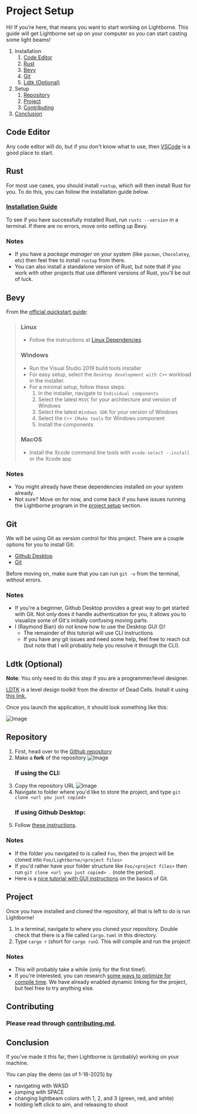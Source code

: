 # Project Setup

Hi! If you're here, that means you want to start working on Lightborne. This guide will get Lightborne set up on your computer so you can start casting some light beams!

1. Installation
    1. [Code Editor](#code-editor)
    2. [Rust](#rust)
    3. [Bevy](#bevy)
    4. [Git](#git)
    5. [Ldtk (Optional)](#ldtk-optional)
2. Setup
    1. [Repository](#repository)
    2. [Project](#project)
    3. [Contributing](#contributing)
3. [Conclusion](#conclusion)

## Code Editor

Any code editor will do, but if you don't know what to use, then [VSCode](https://code.visualstudio.com/) is a good place to start.

## Rust 

For most use cases, you should install `rustup`, which will then install Rust for you. To do this, you can follow the installation guide below.

### [Installation Guide](https://www.rust-lang.org/tools/install)

To see if you have successfully installed Rust, run `rustc --version` in a terminal. If there are no errors, move onto setting up Bevy.

### Notes

- If you have a _package manager_ on your system (like `pacman`, `Chocolatey`, etc) then feel free to install `rustup` from there.
- You can also install a standalone version of Rust, but note that if you work with other projects that use different versions of Rust, you'll be out of luck.

## Bevy

From the [official quickstart guide](https://bevyengine.org/learn/quick-start/getting-started/setup/#installing-os-dependencies):

> ### Linux
>
> - Follow the instructions at [Linux Dependencies](https://github.com/bevyengine/bevy/blob/latest/docs/linux_dependencies.md).
>
> ### Windows
>
> - Run the Visual Studio 2019 build tools installer
> - For easy setup, select the `Desktop development with C++` workload in the installer.
> - For a minimal setup, follow these steps:
>     1. In the installer, navigate to `Individual components`
>     2. Select the latest `MSVC` for your architecture and version of Windows
>     3. Select the latest `Windows SDK` for your version of Windows
>     4. Select the `C++ CMake tools` for Windows component
>     5. Install the components
>
> ### MacOS
> 
> - Install the Xcode command line tools with `xcode-select --install` or the Xcode app

### Notes

- You might already have these dependencies installed on your system already.
- Not sure? Move on for now, and come back if you have issues running the Lightborne program in the [project setup](#project) section.

## Git

We will be using Git as version control for this project. There are a couple options for you to install Git:

- [Github Desktop](https://github.com/apps/desktop)
- [Git](https://git-scm.com/downloads)

Before moving on, make sure that you can run `git -v` from the terminal, without errors.

### Notes

- If you're a beginner, Github Desktop provides a great way to get started with Git. Not only does it handle authentication for you, it allows you to visualize some of Git's initially confusing moving parts.
- I (Raymond Bian) do not know how to use the Desktop GUI :pensive:! 
    - The remainder of this tutorial will use CLI instructions
    - If you have any git issues and need some help, feel free to reach out (but note that I will probably help you resolve it through the CLI).

## Ldtk (Optional)

**Note**: You only need to do this step if you are a programmer/level designer.

[LDTK](https://ldtk.io/) is a level design toolkit from the director of Dead Cells. Install it using [this link.](https://ldtk.io/download/)

Once you launch the application, it should look something like this:

![Image](https://github.com/user-attachments/assets/518a002b-c4c8-46f3-b188-3e841b5609d5)

## Repository

1. First, head over to the [Github repository](https://github.com/raybbian/Lightborne)
2. Make a **fork** of the repository
    ![Image](https://github.com/user-attachments/assets/553b0c45-bf3b-4521-a49a-06ea18bd7d7b)
    ### If using the CLI:
3. Copy the repository URL
    ![Image](https://github.com/user-attachments/assets/6b4b0f7e-552b-453d-a748-bc28d2ab32c8)
4. Navigate to folder where you'd like to store the project, and type `git clone <url you just copied>`
    ### If using Github Desktop:
5. Follow [these instructions](https://docs.github.com/en/desktop/adding-and-cloning-repositories/cloning-a-repository-from-github-to-github-desktop).

### Notes

- If the folder you navigated to is called `Foo`, then the project will be cloned into `Foo/Lightborne/<project files>`
- If you'd rather have your folder structure like `Foo/<project files>` then run `git clone <url you just copied> .` (note the period).
- Here is a [nice tutorial with GUI instructions](https://docs.google.com/document/d/1_OLH8WOER0-sgenzXkye7k3H6un_LsuDimNk283oSnU/edit?usp=sharing) on the basics of Git.

## Project

Once you have installed and cloned the repository, all that is left to do is run Lightborne!

1. In a terminal, navigate to where you cloned your repository. Double check that there is a file called `Cargo.toml` in this directory.
2. Type `cargo r` (short for `cargo run`). This will compile and run the project!

### Notes

- This will probably take a while (only for the first time!).
- If you're interested, you can research [some ways to optimize for compile time](https://bevyengine.org/learn/quick-start/getting-started/setup/#enable-fast-compiles-optional). We have already enabled dynamic linking for the project, but feel free to try anything else.

## Contributing

### Please read through [contributing.md](/resources/contributing.md).

## Conclusion

If you've made it this far, then Lightborne is (probably) working on your machine.

You can play the demo (as of 1-18-2025) by 
- navigating with WASD
- jumping with SPACE
- changing lightbeam colors with 1, 2, and 3 (green, red, and white)
- holding left click to aim, and releasing to shoot

